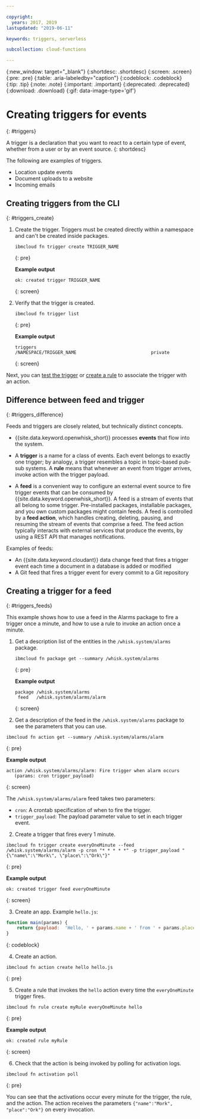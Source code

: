 ```yaml
---

copyright:
  years: 2017, 2019
lastupdated: "2019-06-11"

keywords: triggers, serverless

subcollection: cloud-functions

---
```


{:new_window: target="_blank"}
{:shortdesc: .shortdesc}
{:screen: .screen}
{:pre: .pre}
{:table: .aria-labeledby="caption"}
{:codeblock: .codeblock}
{:tip: .tip}
{:note: .note}
{:important: .important}
{:deprecated: .deprecated}
{:download: .download}
{:gif: data-image-type='gif'}



# Creating triggers for events
{: #triggers}

A trigger is a declaration that you want to react to a certain type of event, whether from a user or by an event source.
{: shortdesc}

The following are examples of triggers.
- Location update events
- Document uploads to a website
- Incoming emails



## Creating triggers from the CLI
{: #triggers_create}


1. Create the trigger. Triggers must be created directly within a namespace and can't be created inside packages.
    ```
    ibmcloud fn trigger create TRIGGER_NAME
    ```
    {: pre}

    **Example output**
    ```
    ok: created trigger TRIGGER_NAME
    ```
    {: screen}

2. Verify that the trigger is created.
    ```
    ibmcloud fn trigger list
    ```
    {: pre}

    **Example output**
    ```
    triggers
    /NAMESPACE/TRIGGER_NAME                            private
    ```
    {: screen}



Next, you can [test the trigger](/docs/openwhisk?topic=cloud-functions-test#test_triggers) or [create a rule](/docs/openwhisk?topic=cloud-functions-rules) to associate the trigger with an action.



## Difference between feed and trigger
{: #triggers_difference}

Feeds and triggers are closely related, but technically distinct concepts.

- {{site.data.keyword.openwhisk_short}} processes **events** that flow into the system.

- A **trigger** is a name for a class of events. Each event belongs to exactly one trigger; by analogy, a trigger resembles a topic in topic-based pub-sub systems. A **rule** means that whenever an event from trigger arrives, invoke action with the trigger payload.

- A **feed** is a convenient way to configure an external event source to fire trigger events that can be consumed by {{site.data.keyword.openwhisk_short}}. A feed is a stream of events that all belong to some trigger. Pre-installed packages, installable packages, and you own custom packages might contain feeds.  A feed is controlled by a **feed action**, which handles creating, deleting, pausing, and resuming the stream of events that comprise a feed. The feed action typically interacts with external services that produce the events, by using a REST API that manages notifications.

Examples of feeds:
- An {{site.data.keyword.cloudant}} data change feed that fires a trigger event each time a document in a database is added or modified
- A Git feed that fires a trigger event for every commit to a Git repository



## Creating a trigger for a feed
{: #triggers_feeds}

This example shows how to use a feed in the Alarms package to fire a trigger once a minute, and how to use a rule to invoke an action once a minute.

1. Get a description list of the entities in the `/whisk.system/alarms` package.

    ```
    ibmcloud fn package get --summary /whisk.system/alarms
    ```
    {: pre}

    **Example output**
    ```
    package /whisk.system/alarms
     feed   /whisk.system/alarms/alarm
    ```
    {: screen}
2. Get a description of the feed in the `/whisk.system/alarms` package to see the parameters that you can use.

  ```
  ibmcloud fn action get --summary /whisk.system/alarms/alarm
  ```
  {: pre}

  **Example output**
  ```
  action /whisk.system/alarms/alarm: Fire trigger when alarm occurs
     (params: cron trigger_payload)
  ```
  {: screen}

  The `/whisk.system/alarms/alarm` feed takes two parameters:
  - `cron`: A crontab specification of when to fire the trigger.
  - `trigger_payload`: The payload parameter value to set in each trigger event.

2. Create a trigger that fires every 1 minute.
  ```
  ibmcloud fn trigger create everyOneMinute --feed /whisk.system/alarms/alarm -p cron "* * * * *" -p trigger_payload "{\"name\":\"Mork\", \"place\":\"Ork\"}"
  ```
  {: pre}

  **Example output**
  ```
  ok: created trigger feed everyOneMinute
  ```
  {: screen}

3. Create an app. Example `hello.js`:
  ```javascript
  function main(params) {
      return {payload:  'Hello, ' + params.name + ' from ' + params.place};
  }
  ```
  {: codeblock}

4. Create an action.
  ```
  ibmcloud fn action create hello hello.js
  ```
  {: pre}

5. Create a rule that invokes the `hello` action every time the `everyOneMinute` trigger fires.
  ```
  ibmcloud fn rule create myRule everyOneMinute hello
  ```
  {: pre}

  **Example output**
  ```
  ok: created rule myRule
  ```
  {: screen}

6. Check that the action is being invoked by polling for activation logs.
  ```
  ibmcloud fn activation poll
  ```
  {: pre}

  You can see that the activations occur every minute for the trigger, the rule, and the action. The action receives the parameters `{"name":"Mork", "place":"Ork"}` on every invocation.


